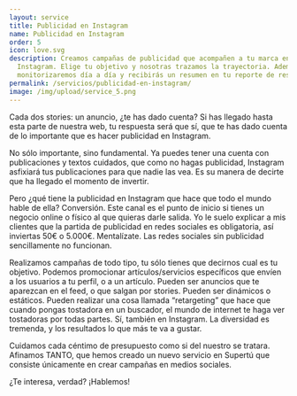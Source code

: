 ```yaml
---
layout: service
title: Publicidad en Instagram
name: Publicidad en Instagram
order: 5
icon: love.svg
description: Creamos campañas de publicidad que acompañen a tu marca en
  Instagram. Elige tu objetivo y nosotras trazamos la trayectoria. Además las
  monitorizaremos día a día y recibirás un resumen en tu reporte de resultados.
permalink: /servicios/publicidad-en-instagram/
image: /img/upload/service_5.png
---
```

Cada dos stories: un anuncio, ¿te has dado cuenta? Si has llegado hasta esta parte de nuestra web, tu respuesta será que sí, que te has dado cuenta de lo importante que es hacer publicidad en Instagram.

No sólo importante, sino fundamental. Ya puedes tener una cuenta con publicaciones y textos cuidados, que como no hagas publicidad, Instagram asfixiará tus publicaciones para que nadie las vea. Es su manera de decirte que ha llegado el momento de invertir.

Pero ¿qué tiene la publicidad en Instagram que hace que todo el mundo hable de ella? Conversión. Este canal es el punto de inicio si tienes un negocio online o físico al que quieras darle salida. Yo le suelo explicar a mis clientes que la partida de publicidad en redes sociales es obligatoria, así inviertas 50€ o 5.000€. Mentalízate. Las redes sociales sin publicidad sencillamente no funcionan.

Realizamos campañas de todo tipo, tu sólo tienes que decirnos cual es tu objetivo. Podemos promocionar artículos/servicios específicos que envíen a los usuarios a tu perfil, o a un artículo. Pueden ser anuncios que te aparezcan en el feed, o que salgan por stories. Pueden ser dinámicos o estáticos. Pueden realizar una cosa llamada “retargeting” que  hace que cuando pongas tostadora en un buscador, el mundo de internet te haga ver tostadoras por todas partes. Sí, también en Instagram. La diversidad es tremenda, y los resultados lo que más te va a gustar.

Cuidamos cada céntimo de presupuesto como si del nuestro se tratara. Afinamos TANTO, que hemos creado un nuevo servicio en Supertú que consiste únicamente en crear campañas en medios sociales.

¿Te interesa, verdad? ¡Hablemos!
